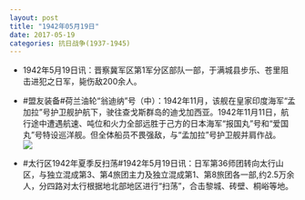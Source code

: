 ```yaml
---
layout: post
title: "1942年05月19日"
date: 2017-05-19
categories: 抗日战争(1937-1945)
---
```


<meta name="referrer" content="no-referrer" />

- 1942年5月19日讯：晋察冀军区第1军分区部队一部，于满城县步乐、苍里阻击进犯之日军，毙伤敌200余人。 

- #盟友装备#荷兰油轮“翁迪纳”号（中）：1942年11月，该舰在皇家印度海军“孟加拉”号护卫舰护航下，驶往查戈斯群岛的迪戈加西亚。1942年11月11日，航行途中遭遇航速、吨位和火力全部远胜于己方的日本海军“报国丸”号和“爱国丸”号特设巡洋舰。但全体船员不畏强敌，与“孟加拉”号护卫舰并肩作战。 <br/><img src="https://wx3.sinaimg.cn/large/aca367d8ly1ffqfwbuimij20nf0tzqge.jpg" />

- #太行区1942年夏季反扫荡#1942年5月19日讯：日军第36师团转向太行山区，与独立混成第3、第4旅团主力及独立混成第1、第8旅团各一部,约2.5万余人，分四路对太行根据地北部地区进行“扫荡”，合击黎城、砖壁、桐峪等地。 

